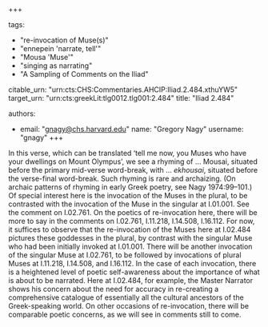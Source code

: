 +++

tags:
- "re-invocation of Muse(s)"
- "ennepein &#39;narrate, tell&#39;"
- "Mousa &#39;Muse&#39;"
- "singing as narrating"
- "A Sampling of Comments on the Iliad"

citable_urn: "urn:cts:CHS:Commentaries.AHCIP:Iliad.2.484.xthuYW5"
target_urn: "urn:cts:greekLit:tlg0012.tlg001:2.484"
title: "Iliad 2.484"

authors:
- email: "gnagy@chs.harvard.edu"
  name: "Gregory Nagy"
  username: "gnagy"
+++

<p>In this verse, which can be translated ‘tell me now, you Muses who have your dwellings on Mount Olympus’, we see a rhyming of … Mousai, situated before the primary mid-verse word-break, with … <em>ekhousai</em>, situated before the verse-final word-break. Such rhyming is rare and archaizing. (On archaic patterns of rhyming in early Greek poetry, see Nagy 1974:99–101.) Of special interest here is the invocation of the Muses in the plural, to be contrasted with the invocation of the Muse in the singular at I.01.001. See the comment on I.02.761. On the poetics of re-invocation here, there will be more to say in the comments on I.02.761, Ι.11.218, I.14.508, I.16.112. For now, it suffices to observe that the re-invocation of the Muses here at I.02.484 pictures these goddesses in the plural, by contrast with the singular Muse who had been initially invoked at I.01.001. There will be another invocation of the singular Muse at I.02.761, to be followed by invocations of plural Muses at Ι.11.218, I.14.508, and I.16.112. In the case of each invocation, there is a heightened level of poetic self-awareness about the importance of what is about to be narrated. Here at I.02.484, for example, the Master Narrator shows his concern about the need for accuracy in re-creating a comprehensive catalogue of essentially all the cultural ancestors of the Greek-speaking world. On other occasions of re-invocation, there will be comparable poetic concerns, as we will see in comments still to come. </p>